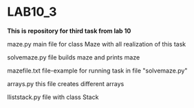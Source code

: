 # LAB10_3
**This is repository for third task from lab 10**

maze.py 
    main file for class Maze with all realization of this task

solvemaze.py
    file builds maze and prints maze

mazefile.txt
    file-example for running task in file "solvemaze.py"

arrays.py
    this file creates different arrays

lliststack.py
    file with class Stack
